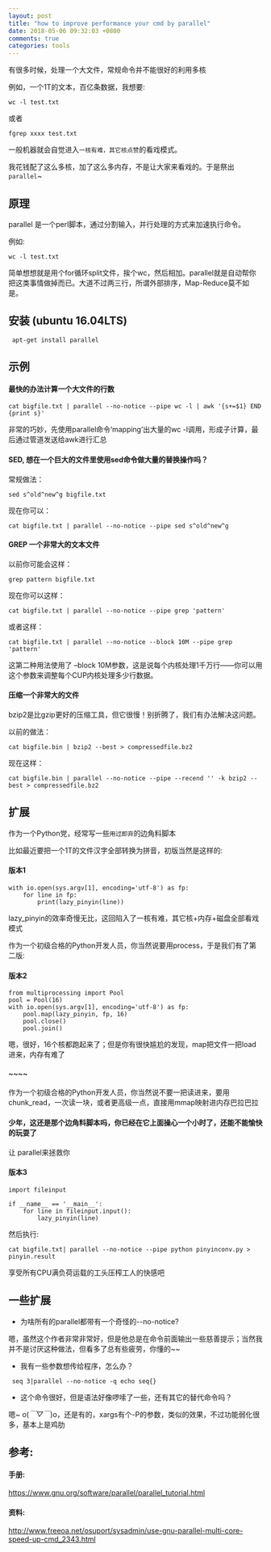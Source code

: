```yaml
---
layout: post
title: "how to improve performance your cmd by parallel"
date: 2018-05-06 09:32:03 +0800
comments: true
categories: tools
---
```


有很多时候，处理一个大文件，常规命令并不能很好的利用多核

<!-- more -->

例如，一个1T的文本，百亿条数据，我想要:

```
wc -l test.txt
```

或者

```
fgrep xxxx test.txt
```

一般机器就会自觉进入`一核有难，其它核点赞`的看戏模式。

我花钱配了这么多核，加了这么多内存，不是让大家来看戏的。于是祭出`parallel`~

## 原理

parallel 是一个perl脚本，通过分割输入，并行处理的方式来加速执行命令。

例如:

```
wc -l test.txt
```

简单想想就是用个for循环split文件，挨个wc，然后相加。parallel就是自动帮你把这类事情做掉而已。大道不过两三行，所谓外部排序，Map-Reduce莫不如是。

## 安装 (ubuntu 16.04LTS)

```
 apt-get install parallel
```


## 示例

#### 最快的办法计算一个大文件的行数

```
cat bigfile.txt | parallel --no-notice --pipe wc -l | awk '{s+=$1} END {print s}'
```

非常的巧妙，先使用parallel命令‘mapping’出大量的wc -l调用，形成子计算，最后通过管道发送给awk进行汇总


#### SED, 想在一个巨大的文件里使用sed命令做大量的替换操作吗？

常规做法：
```
sed s^old^new^g bigfile.txt
```

现在你可以：
```
cat bigfile.txt | parallel --no-notice --pipe sed s^old^new^g
```

#### GREP 一个非常大的文本文件

以前你可能会这样：

```
grep pattern bigfile.txt
```

现在你可以这样：
```
cat bigfile.txt | parallel --no-notice --pipe grep 'pattern'
```

或者这样：
```
cat bigfile.txt | parallel --no-notice --block 10M --pipe grep 'pattern'
```

这第二种用法使用了 –block 10M参数，这是说每个内核处理1千万行——你可以用这个参数来调整每个CUP内核处理多少行数据。

#### 压缩一个非常大的文件

bzip2是比gzip更好的压缩工具，但它很慢！别折腾了，我们有办法解决这问题。

以前的做法：
```
cat bigfile.bin | bzip2 --best > compressedfile.bz2
```

现在这样：
```
cat bigfile.bin | parallel --no-notice --pipe --recend '' -k bzip2 --best > compressedfile.bz2
```

## 扩展

作为一个Python党，经常写一些`用过即弃`的边角料脚本

比如最近要把一个1T的文件汉字全部转换为拼音，初版当然是这样的:

#### 版本1

```
with io.open(sys.argv[1], encoding='utf-8') as fp:
    for line in fp:
        print(lazy_pinyin(line))
```

lazy_pinyin的效率奇慢无比，这回陷入了一核有难，其它核+内存+磁盘全部看戏模式


作为一个初级合格的Python开发人员，你当然说要用process，于是我们有了第二版:

#### 版本2

```
from multiprocessing import Pool
pool = Pool(16)
with io.open(sys.argv[1], encoding='utf-8') as fp:
    pool.map(lazy_pinyin, fp, 16)
    pool.close()
    pool.join()
```

嗯，很好，16个核都跑起来了；但是你有很快尴尬的发现，map把文件一把load进来，内存有难了


#### ~~~~

作为一个初级合格的Python开发人员，你当然说不要一把读进来，要用chunk_read，一次读一块，或者更高级一点，直接用mmap映射进内存巴拉巴拉


#### 少年，这还是那个边角料脚本吗，你已经在它上面操心一个小时了，还能不能愉快的玩耍了

让 parallel来拯救你

#### 版本3

```
import fileinput

if __name__ == '__main__':
    for line in fileinput.input():
        lazy_pinyin(line)
```

然后执行:

```
cat bigfile.txt| parallel --no-notice --pipe python pinyinconv.py > pinyin.result
```

享受所有CPU满负荷运载的工头压榨工人的快感吧


## 一些扩展

* 为啥所有的parallel都带有一个奇怪的--no-notice?

嗯，虽然这个作者非常非常好，但是他总是在命令前面输出一些慈善提示；当然我并不是讨厌这种做法，但看多了总有些疲劳，你懂的~~


* 我有一些参数想传给程序，怎么办？

```
 seq 3|parallel --no-notice -q echo seq{}
```

* 这个命令很好，但是语法好像啰嗦了一些，还有其它的替代命令吗？

嗯~ o(*￣▽￣*)o，还是有的，xargs有个-P的参数，类似的效果，不过功能弱化很多，基本上是鸡肋


## 参考:

#### 手册:

https://www.gnu.org/software/parallel/parallel_tutorial.html

#### 资料:

http://www.freeoa.net/osuport/sysadmin/use-gnu-parallel-multi-core-speed-up-cmd_2343.html

